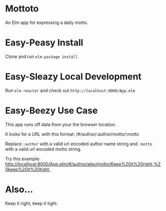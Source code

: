 Mottoto
=======

An Elm app for expressing a daily motto.

# Easy-Peasy Install
Clone and run `elm-package install`

# Easy-Sleazy Local Development
Run `elm-reactor` and check out `http://localhost:8000/App.elm`

# Easy-Beezy Use Case
This app runs off data from your the browser location.

It looks for a URL with this format:
/#/author/:author/motto/:motto

Replace `:author` with a valid url encoded author name string and `:motto` with a valid url encoded motto string.

Try this example:
[http://localhost:8000/App.elm/#/author/alex/motto/Keep%20it%20right,%20keep%20it%20tight.](http://localhost:8000/App.elm/#/author/alex/motto/Keep%20it%20right,%20keep%20it%20tight.)

# Also...
Keep it right, keep it tight.
